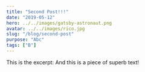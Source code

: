 ```yaml
---
title: "Second Post!!!"
date: "2019-05-12"
hero: ../../images/gatsby-astronaut.png
avatar: ../../images/rico.jpg
slug: "/blog/second-post"
purpose: "Abc"
tags: ["B"]
---
```


This is the excerpt: And this is a piece of superb text!
